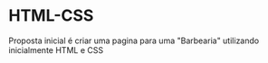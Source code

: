 # HTML-CSS
Proposta inicial é criar uma pagina para uma "Barbearia" utilizando inicialmente HTML e CSS

